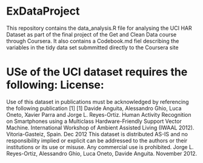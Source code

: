 ExDataProject
=============
This repository contains the data_analysis.R file for analysing the UCI HAR Dataset as part of the final project of the Get and Clean
Data course through Coursera.
It also contains a Codebook.md fiel describing the variables in the tidy data set submmitted directly to the Coursera site


USe of the UCI dataset requires the following:
License:
========
Use of this dataset in publications must be acknowledged by referencing the following publication [1] 
[1] Davide Anguita, Alessandro Ghio, Luca Oneto, Xavier Parra and Jorge L. Reyes-Ortiz. Human Activity Recognition on Smartphones 
using a Multiclass Hardware-Friendly Support Vector Machine. International Workshop of Ambient Assisted Living (IWAAL 2012). 
Vitoria-Gasteiz, Spain. Dec 2012  This dataset is distributed AS-IS and no responsibility implied or explicit can be addressed 
to the authors or their institutions or its use or misuse. Any commercial use is prohibited.
Jorge L. Reyes-Ortiz, Alessandro Ghio, Luca Oneto, Davide Anguita. November 2012.
